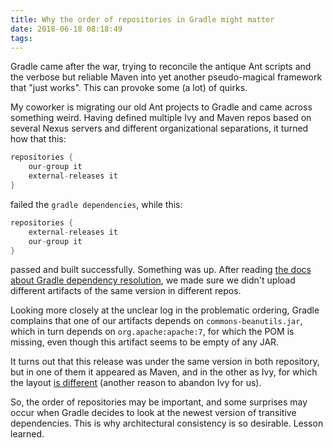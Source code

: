 ```yaml
---
title: Why the order of repositories in Gradle might matter
date: 2018-06-18 08:18:49
tags:
---
```


Gradle came after the war, trying to reconcile the antique Ant scripts and the verbose but reliable Maven into yet another pseudo-magical framework that "just works". This can provoke some (a lot) of quirks.

My coworker is migrating our old Ant projects to Gradle and came across something weird. Having defined multiple Ivy and Maven repos based on several Nexus servers and different organizational separations, it turned how that this:

```groovy
repositories {
    our-group it
    external-releases it
}
```

failed the `gradle dependencies`, while this:

```groovy
repositories {
    external-releases it
    our-group it
}
```

passed and built successfully. Something was up. After reading [the docs about Gradle dependency resolution](https://docs.gradle.org/current/userguide/introduction_dependency_management.html#sec:dependency_resolution), we made sure we didn't upload different artifacts of the same version in different repos. 

Looking more closely at the unclear log in the problematic ordering, Gradle complains that one of our artifacts depends on `commons-beanutils.jar`, which in turn depends on `org.apache:apache:7`, for which the POM is missing, even though this artifact seems to be empty of any JAR.

It turns out that this release was under the same version in both repository, but in one of them it appeared as Maven, and in the other as Ivy, for which the layout [is different](https://docs.gradle.org/current/userguide/repository_types.html#sec:defining_custom_pattern_layout_for_an_ivy_repository) (another reason to abandon Ivy for us).

So, the order of repositories may be important, and some surprises may occur when Gradle decides to look at the newest version of transitive dependencies. This is why architectural consistency is so desirable. Lesson learned.